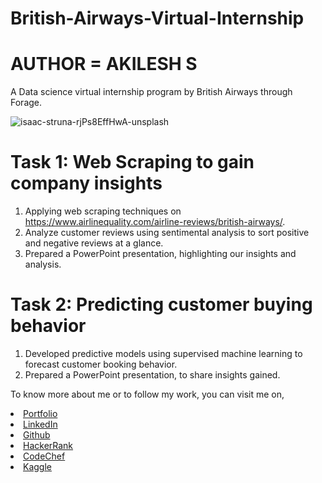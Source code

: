 # British-Airways-Virtual-Internship

# AUTHOR = AKILESH S

A Data science virtual internship program by British Airways through Forage.

![isaac-struna-rjPs8EffHwA-unsplash](https://github.com/arthurchongg/BA-virtual-internship/assets/103975727/bd9e766a-ef81-43e7-97e1-5777e48263cf)

# Task 1: Web Scraping to gain company insights
 1. Applying web scraping techniques on https://www.airlinequality.com/airline-reviews/british-airways/.
 2. Analyze customer reviews using sentimental analysis to sort positive and negative reviews at a glance.
 3. Prepared a PowerPoint presentation,  highlighting our insights and analysis.

# Task 2: Predicting customer buying behavior
1. Developed predictive models using supervised machine learning to forecast customer booking behavior.
2. Prepared a PowerPoint presentation,  to share insights gained.


To know more about me or to follow my work, you can visit me on,

<li><a href="https://akileshsaravanan.github.io/">Portfolio</a> 
<li><a href="http://www.linkedin.com/in/Akilesh--S">LinkedIn</a> 
<li><a href="https://github.com/AkileshSaravanan">Github</a> 
<li><a href="https://www.hackerrank.com/Akilesh_RMS">HackerRank</a> 
<li><a href="https://www.codechef.com/users/akilesh_lays">CodeChef</a> 
<li><a href="https://www.kaggle.com/akilesh23">Kaggle</a> 

